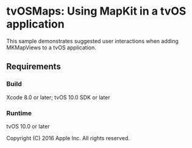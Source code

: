 # tvOSMaps: Using MapKit in a tvOS application

This sample demonstrates suggested user interactions when adding MKMapViews to a tvOS application.

## Requirements

### Build

Xcode 8.0 or later; tvOS 10.0 SDK or later

### Runtime

tvOS 10.0 or later

Copyright (C) 2016 Apple Inc. All rights reserved.
